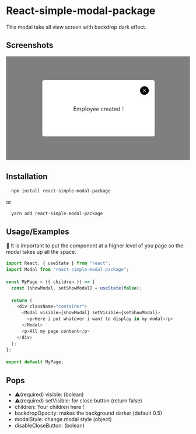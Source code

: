 # React-simple-modal-package

This modal take all view screen with backdrop dark effect.

## Screenshots

![App Screenshot](./packageVisual.png)

## Installation

```bash
  npm install react-simple-modal-package
```

or

```bash
  yarn add react-simple-modal-package
```

## Usage/Examples

🚨 It is important to put the component at a higher level of you page so the modal takes up all the space.

```javascript
import React, { useState } from "react";
import Modal from "react-simple-modal-package";

const MyPage = ({ children }) => {
  const [showModal, setShowModal] = useState(false);

  return (
    <div className="container">
      <Modal visible={showModal} setVisible={setShowModal}>
        <p>Here i put whatever i want to display in my modal</p>
      </Modal>
      <p>All my page content</p>
    </div>
  );
};

export default MyPage;
```

## Pops

- ⚠️(required) visible: (bolean)
- ⚠️(required) setVisible: for close button (return false)
- children: <Modal>Your children here !</Modal>
- backdropOpacity: makes the background darker (default 0.5)
- modalStyle: change modal style (object)
- disableCloseButton: (bolean)

